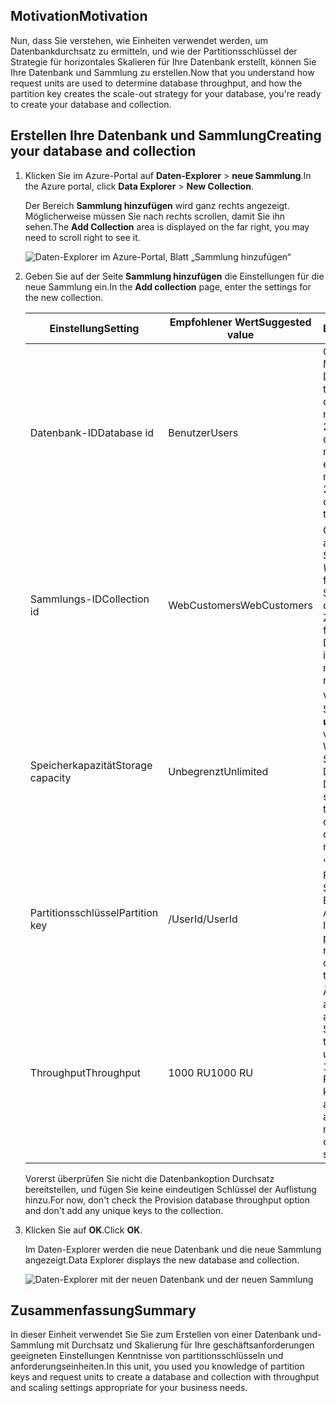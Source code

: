 ## <a name="motivation"></a><span data-ttu-id="1f7f7-101">Motivation</span><span class="sxs-lookup"><span data-stu-id="1f7f7-101">Motivation</span></span>
<span data-ttu-id="1f7f7-102">Nun, dass Sie verstehen, wie Einheiten verwendet werden, um Datenbankdurchsatz zu ermitteln, und wie der Partitionsschlüssel der Strategie für horizontales Skalieren für Ihre Datenbank erstellt, können Sie Ihre Datenbank und Sammlung zu erstellen.</span><span class="sxs-lookup"><span data-stu-id="1f7f7-102">Now that you understand how request units are used to determine database throughput, and how the partition key creates the scale-out strategy for your database, you're ready to create your database and collection.</span></span>

## <a name="creating-your-database-and-collection"></a><span data-ttu-id="1f7f7-103">Erstellen Ihre Datenbank und Sammlung</span><span class="sxs-lookup"><span data-stu-id="1f7f7-103">Creating your database and collection</span></span>

1. <span data-ttu-id="1f7f7-104">Klicken Sie im Azure-Portal auf **Daten-Explorer** > **neue Sammlung**.</span><span class="sxs-lookup"><span data-stu-id="1f7f7-104">In the Azure portal, click **Data Explorer** > **New Collection**.</span></span>
    
    <span data-ttu-id="1f7f7-105">Der Bereich **Sammlung hinzufügen** wird ganz rechts angezeigt. Möglicherweise müssen Sie nach rechts scrollen, damit Sie ihn sehen.</span><span class="sxs-lookup"><span data-stu-id="1f7f7-105">The **Add Collection** area is displayed on the far right, you may need to scroll right to see it.</span></span>

    ![Daten-Explorer im Azure-Portal, Blatt „Sammlung hinzufügen“](../media/5-create-a-database-and-collection/azure-cosmosdb-data-explorer.png)

2. <span data-ttu-id="1f7f7-107">Geben Sie auf der Seite **Sammlung hinzufügen** die Einstellungen für die neue Sammlung ein.</span><span class="sxs-lookup"><span data-stu-id="1f7f7-107">In the **Add collection** page, enter the settings for the new collection.</span></span>

    <span data-ttu-id="1f7f7-108">Einstellung</span><span class="sxs-lookup"><span data-stu-id="1f7f7-108">Setting</span></span>|<span data-ttu-id="1f7f7-109">Empfohlener Wert</span><span class="sxs-lookup"><span data-stu-id="1f7f7-109">Suggested value</span></span>|<span data-ttu-id="1f7f7-110">BESCHREIBUNG</span><span class="sxs-lookup"><span data-stu-id="1f7f7-110">Description</span></span>
    ---|---|---
    <span data-ttu-id="1f7f7-111">Datenbank-ID</span><span class="sxs-lookup"><span data-stu-id="1f7f7-111">Database id</span></span>|<span data-ttu-id="1f7f7-112">Benutzer</span><span class="sxs-lookup"><span data-stu-id="1f7f7-112">Users</span></span>|<span data-ttu-id="1f7f7-113">Geben Sie *Benutzer* als Namen für die neue Datenbank.</span><span class="sxs-lookup"><span data-stu-id="1f7f7-113">Enter *Users* as the name for the new database.</span></span> <span data-ttu-id="1f7f7-114">Datenbanknamen müssen zwischen 1 und 255 Zeichen lang sein und dürfen weder /, \\, #, ? noch nachgestellte Leerzeichen enthalten.</span><span class="sxs-lookup"><span data-stu-id="1f7f7-114">Database names must contain from 1 through 255 characters, and they cannot contain /, \\, #, ?, or a trailing space.</span></span>
    <span data-ttu-id="1f7f7-115">Sammlungs-ID</span><span class="sxs-lookup"><span data-stu-id="1f7f7-115">Collection id</span></span>|<span data-ttu-id="1f7f7-116">WebCustomers</span><span class="sxs-lookup"><span data-stu-id="1f7f7-116">WebCustomers</span></span>|<span data-ttu-id="1f7f7-117">Geben Sie *WebCustomers* als Namen für die neue Sammlung.</span><span class="sxs-lookup"><span data-stu-id="1f7f7-117">Enter *WebCustomers* as the name for your new collection.</span></span> <span data-ttu-id="1f7f7-118">Für Sammlungs-IDs gelten dieselben Zeichenanforderungen wie für Datenbanknamen.</span><span class="sxs-lookup"><span data-stu-id="1f7f7-118">Collection ids have the same character requirements as database names.</span></span>
    <span data-ttu-id="1f7f7-119">Speicherkapazität</span><span class="sxs-lookup"><span data-stu-id="1f7f7-119">Storage capacity</span></span>| <span data-ttu-id="1f7f7-120">Unbegrenzt</span><span class="sxs-lookup"><span data-stu-id="1f7f7-120">Unlimited</span></span> |<span data-ttu-id="1f7f7-121">Verwenden Sie den Standardwert **unbegrenzt**.</span><span class="sxs-lookup"><span data-stu-id="1f7f7-121">Use the default value of **Unlimited**.</span></span> <span data-ttu-id="1f7f7-122">Dieser Wert ist die Speicherkapazität der Datenbank und Ihrer Datenbank, um nach Bedarf skalieren kann.</span><span class="sxs-lookup"><span data-stu-id="1f7f7-122">This value is the storage capacity of the database, and enables your database to scale out as needed.</span></span>
    <span data-ttu-id="1f7f7-123">Partitionsschlüssel</span><span class="sxs-lookup"><span data-stu-id="1f7f7-123">Partition key</span></span>|<span data-ttu-id="1f7f7-124">/UserId</span><span class="sxs-lookup"><span data-stu-id="1f7f7-124">/UserId</span></span>|<span data-ttu-id="1f7f7-125">"UserID" wird einen guten Partitionsschlüssel für ein Szenario für die online-Einzelhandel, da so viele Abfragen, um die Kunden-ID basieren</span><span class="sxs-lookup"><span data-stu-id="1f7f7-125">UserID is a good partition key for an online retail scenario as so many queries are based around the customers ID.</span></span>
    <span data-ttu-id="1f7f7-126">Throughput</span><span class="sxs-lookup"><span data-stu-id="1f7f7-126">Throughput</span></span>|<span data-ttu-id="1f7f7-127">1000 RU</span><span class="sxs-lookup"><span data-stu-id="1f7f7-127">1000 RU</span></span>|<span data-ttu-id="1f7f7-128">Ändern Sie den Durchsatz auf 1000 anforderungseinheiten pro Sekunde (RU/s).</span><span class="sxs-lookup"><span data-stu-id="1f7f7-128">Change the throughput to 1000 request units per second (RU/s).</span></span> <span data-ttu-id="1f7f7-129">1000 ist der Mindestwert RU/s, die, den Sie festlegen können, um die automatische Skalierung zu aktivieren.</span><span class="sxs-lookup"><span data-stu-id="1f7f7-129">1000 is the minimum RU/s value you can set to enable automatic scaling.</span></span>
    
    <span data-ttu-id="1f7f7-130">Vorerst überprüfen Sie nicht die Datenbankoption Durchsatz bereitstellen, und fügen Sie keine eindeutigen Schlüssel der Auflistung hinzu.</span><span class="sxs-lookup"><span data-stu-id="1f7f7-130">For now, don't check the Provision database throughput option and don't add any unique keys to the collection.</span></span> 
    
3. <span data-ttu-id="1f7f7-131">Klicken Sie auf **OK**.</span><span class="sxs-lookup"><span data-stu-id="1f7f7-131">Click **OK**.</span></span>

    <span data-ttu-id="1f7f7-132">Im Daten-Explorer werden die neue Datenbank und die neue Sammlung angezeigt.</span><span class="sxs-lookup"><span data-stu-id="1f7f7-132">Data Explorer displays the new database and collection.</span></span>

    ![Daten-Explorer mit der neuen Datenbank und der neuen Sammlung](../media/5-create-a-database-and-collection/azure-cosmos-db-new-collection.png)

## <a name="summary"></a><span data-ttu-id="1f7f7-134">Zusammenfassung</span><span class="sxs-lookup"><span data-stu-id="1f7f7-134">Summary</span></span>

<span data-ttu-id="1f7f7-135">In dieser Einheit verwendet Sie Sie zum Erstellen von einer Datenbank und-Sammlung mit Durchsatz und Skalierung für Ihre geschäftsanforderungen geeigneten Einstellungen Kenntnisse von partitionsschlüsseln und anforderungseinheiten.</span><span class="sxs-lookup"><span data-stu-id="1f7f7-135">In this unit, you used you knowledge of partition keys and request units to create a database and collection with throughput and scaling settings appropriate for your business needs.</span></span>